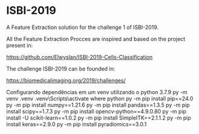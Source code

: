 # ISBI-2019
A Feature Extraction solution for the challenge 1 of ISBI-2019.

All the Feature Extraction Procces are inspired and based on the project present in:

https://github.com/Elwyslan/ISBI-2019-Cells-Classification

The challenge ISBI-2019 can be founded in:

https://biomedicalimaging.org/2019/challenges/

Configurando dependências em um venv utilizando o python 3.7.9
   py -m venv .venv
   .venv\Scripts\activate
   where python
   py -m pip install pip==24.0
   py -m pip install numpy==1.21.6
   py -m pip install pandas==1.3.5
   py -m pip install scipy==1.7.3
   py -m pip install opencv-python==4.9.0.80
   py -m pip install -U scikit-learn==1.0.2
   py -m pip install SimpleITK==2.1.1.2
   py -m pip install keras==2.9.0
   py -m pip install pyradiomics==3.0.1
